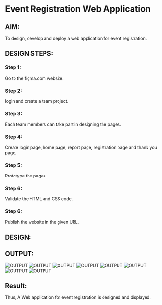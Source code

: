 # Event Registration Web Application

## AIM:
To design, develop and deploy a web application for event registration.

## DESIGN STEPS:

### Step 1:
Go to the figma.com website.

### Step 2:
login and create a team project.

### Step 3:
Each team members can take part in designing the pages.

### Step 4:
Create login page, home page, report page, registration page and thank you page.
 
### Step 5:
Prototype the pages.

### Step 6:

Validate the HTML and CSS code.

### Step 6:

Publish the website in the given URL.

## DESIGN:


## OUTPUT:
![OUTPUT](./images/webpro1.png)
![OUTPUT](./images/webpro2.png)
![OUTPUT](./images/webpro.png)
![OUTPUT](./images/webpro3.png)
![OUTPUT](./images/webpro4.png)
![OUTPUT](./images/webpro7.png)
![OUTPUT](./images/webpro8.png)
![OUTPUT](./images/webpro9.png)

## Result:
Thus, A Web application for event registration is designed and displayed.
